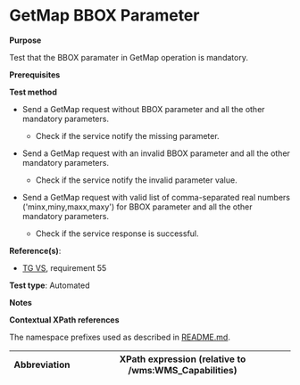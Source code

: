 # GetMap BBOX Parameter

**Purpose**

Test that the BBOX paramater in GetMap operation is mandatory.

**Prerequisites**

**Test method**

* Send a GetMap request without BBOX parameter and all the other mandatory parameters.

    * Check if the service notify the missing parameter.

* Send a GetMap request with an invalid BBOX parameter and all the other mandatory parameters.

    * Check if the service notify the invalid parameter value.

* Send a GetMap request with valid list of comma-separated real numbers ('minx,miny,maxx,maxy') for BBOX parameter and all the other mandatory parameters.

    * Check if the service response is successful.

**Reference(s)**:

* [TG VS](./README.md#ref_TG_VS), requirement 55

**Test type**: Automated

**Notes**

**Contextual XPath references**

The namespace prefixes used as described in [README.md](./README.md#namespaces).

Abbreviation                                               |  XPath expression (relative to /wms:WMS_Capabilities)
---------------------------------------------------------- | -------------------------------------------------------------------------
